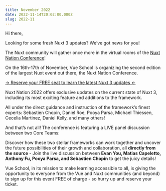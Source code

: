 ```yaml
---
title: November 2022
date: 2022-11-14T20:02:00.000Z
slug: 2022-11
---
```


Hi there,

Looking for some fresh Nuxt 3 updates?
We&rsquo;ve got news for you!

The Nuxt community will gather once more in the virtual rooms of the [Nuxt Nation Conference](https://nuxtnation.com/)!

On the 16th-17th of November, Vue School is organizing the second edition of the largest Nuxt event out there, the Nuxt Nation Conference.

[&rarr; Reserve your FREE seat to learn the latest Nuxt 3 updates &larr;](https://nuxtnation.com/)

Nuxt Nation 2022 offers exclusive updates on the current state of Nuxt 3, including its most exciting feature and additions to the framework.

All under the direct guidance and instruction of the framework&rsquo;s finest experts: Sebastien Chopin, Daniel Roe, Pooya Parsa, Michael Thiessen, Cecelia Martinez, Daniel Kelly, and many others!

And that&rsquo;s not all!
The conference is featuring a LIVE panel discussion between two Core Teams:

Discover how these two stellar frameworks can work together and uncover the future possibilities of their growth and collaboration, all **directly from the source** - Join the live discussion between **Evan You, Matias Capeletto, Anthony Fu, Pooya Parsa, and Sebastien Chopin** to get the juicy details!

Vue School, in its mission to make learning accessible to all, is giving the opportunity to everyone from the Vue and Nuxt communities (and beyond) to sign up for this event FREE of charge - so hurry up and reserve your ticket.
